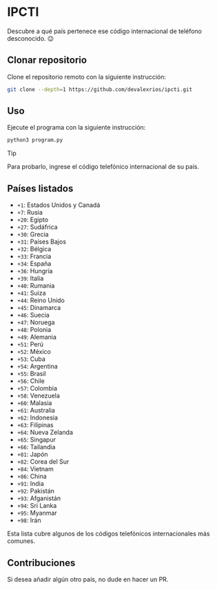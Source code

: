 # IPCTI

Descubre a qué país pertenece ese código internacional de teléfono desconocido. 😉️

## Clonar repositorio

Clone el repositorio remoto con la siguiente instrucción:

```bash
git clone --depth=1 https://github.com/devalexrios/ipcti.git
```

## Uso

Ejecute el programa con la siguiente instrucción:

```bash
python3 program.py
```
> [!tip] 
> Para probarlo, ingrese el código telefónico internacional de su país.

## Países listados

- `+1`: Estados Unidos y Canadá
- `+7`: Rusia
- `+20`: Egipto
- `+27`: Sudáfrica
- `+30`: Grecia
- `+31`: Países Bajos
- `+32`: Bélgica
- `+33`: Francia
- `+34`: España
- `+36`: Hungría
- `+39`: Italia
- `+40`: Rumania
- `+41`: Suiza
- `+44`: Reino Unido
- `+45`: Dinamarca
- `+46`: Suecia
- `+47`: Noruega
- `+48`: Polonia
- `+49`: Alemania
- `+51`: Perú
- `+52`: México
- `+53`: Cuba
- `+54`: Argentina
- `+55`: Brasil
- `+56`: Chile
- `+57`: Colombia
- `+58`: Venezuela
- `+60`: Malasia
- `+61`: Australia
- `+62`: Indonesia
- `+63`: Filipinas
- `+64`: Nueva Zelanda
- `+65`: Singapur
- `+66`: Tailandia
- `+81`: Japón
- `+82`: Corea del Sur
- `+84`: Vietnam
- `+86`: China
- `+91`: India
- `+92`: Pakistán
- `+93`: Afganistán
- `+94`: Sri Lanka
- `+95`: Myanmar
- `+98`: Irán

Esta lista cubre algunos de los códigos telefónicos internacionales más comunes.

## Contribuciones

Si desea añadir algún otro país, no dude en hacer un PR.
